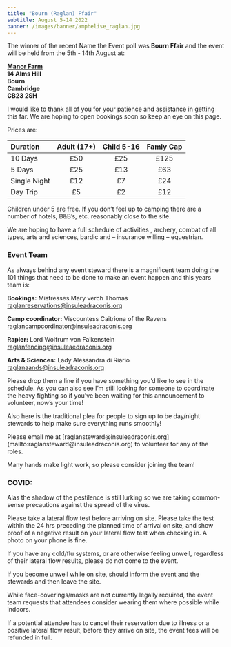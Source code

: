 ```yaml
---
title: "Bourn (Raglan) Ffair"
subtitle: August 5-14 2022
banner: /images/banner/amphelise_raglan.jpg
---
```


<p>The winner of the recent Name the Event poll was <b>Bourn Ffair</b> and the event will be held from the 5th - 14th August at:</p> 
<p><b><a href="http://manorfarmbourn.com">Manor Farm</a><br>
14 Alms Hill<br>
Bourn<br>
Cambridge<br>
CB23 2SH</b></p>

<p>I would like to thank all of you for your patience and assistance in getting this far. We are hoping to open bookings soon so keep an eye on this page.</p>

<p>Prices are:</p>

| Duration | Adult (17+) | Child 5-16 | Famly Cap |
| :------ | :------: | :------: | :------: |
| 10 Days | £50 | £25 | £125 |
| 5 Days | £25 | £13 | £63 |
| Single Night | £12 | £7 | £24 |
| Day Trip | £5 | £2 | £12 |

<p>Children under 5 are free. If you don’t feel up to camping there are a number of hotels, B&B’s, etc. reasonably close to the site.</p>

<p>We are hoping to have a full schedule of activities , archery, combat of all types, arts and sciences, bardic and – insurance willing – equestrian.</p>

<h3>Event Team</h3>
<p>As always behind any event steward there is a magnificent team doing the 101 things that need to be done to make an event happen and this years team is:</p>

<p><b>Bookings:</b> Mistresses Mary verch Thomas<br>
<a href="raglanreservations@insuleadraconis.org">raglanreservations@insuleadraconis.org</a></p>
<p><b>Camp coordinator:</b> Viscountess Caitriona of the Ravens<br>
<a href="raglancampcordinator@insuleadraconis.org">raglancampcordinator@insuleadraconis.org</a></p>
<p><b>Rapier:</b> Lord Wolfrum von Falkenstein<br>
<a href="raglanfencing@insuleaedraconis.org">raglanfencing@insuleaedraconis.org</a></p>
<p><b>Arts & Sciences:</b> Lady Alessandra di Riario<br>
<a href="raglanaands@insuleadraconis.org">raglanaands@insuleadraconis.org</a></p>

<p>Please drop them a line if you have something you’d like to see in the schedule. As you can also see I’m still looking for someone to coordinate the heavy fighting so if you’ve been waiting for this announcement to volunteer, now’s your time!</p>

<p>Also here is the traditional plea for people to sign up to be day/night stewards to help make sure everything runs smoothly!</p> 

<p>Please email me at [raglansteward@insuleadraconis.org](mailto:raglansteward@insuleadraconis.org) to volunteer for any of the roles.</p>

<p>Many hands make light work, so please consider joining the team!</p>


<h3>COVID:</h3>
<p>Alas the shadow of the pestilence is still lurking so we are taking common-sense precautions against the spread of the virus.</p>

<p>Please take a lateral flow test before arriving on site. Please take the test within the 24 hrs preceding the planned time of arrival on site, and show proof of a negative result on your lateral flow test when checking in. A photo on your phone is fine.</p>

<p>If you have any cold/flu systems, or are otherwise feeling unwell, regardless of their lateral flow results, please do not come to the event.</p>

<p>If you become unwell while on site, should inform the event and the stewards and then leave the site.</p>

<p>While face-coverings/masks are not currently legally required, the event team requests that attendees consider wearing them where possible while indoors.</p>

<p>If a potential attendee has to cancel their reservation due to illness or a positive lateral flow result, before they arrive on site,  the event fees will be refunded in full.</p>


